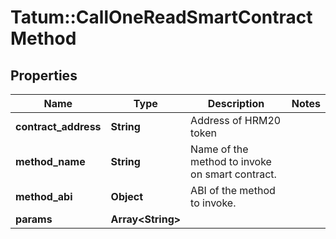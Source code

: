 # Tatum::CallOneReadSmartContractMethod

## Properties
Name | Type | Description | Notes
------------ | ------------- | ------------- | -------------
**contract_address** | **String** | Address of HRM20 token | 
**method_name** | **String** | Name of the method to invoke on smart contract. | 
**method_abi** | **Object** | ABI of the method to invoke. | 
**params** | **Array&lt;String&gt;** |  | 

